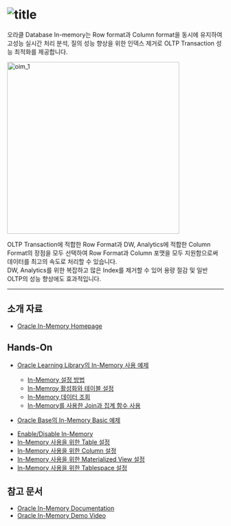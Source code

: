 ![title](https://github.com/oracle19c-cookbook/In-DB-Analytics/blob/master/In-Memory/oim_title.JPG)
===
오라클 Database In-memory는 Row format과 Column format을 동시에 유지하여 고성능 실시간 처리 분석, 질의 성능 향상을 위한 인덱스 제거로 OLTP Transaction 성능 최적화를 제공합니다.

<img src="https://github.com/oracle19c-cookbook/In-DB-Analytics/blob/master/In-Memory/oim_1.png" width="400px" title="oim_1" alt="oim_1"></img><br/>

 OLTP Transaction에 적합한 Row Format과 DW, Analytics에 적합한 Column Format의 장점을 모두 선택하여 Row Format과 Column 포맷을 모두 지원함으로써 데이터를 최고의 속도로 처리할 수 있습니다.   
 DW, Analytics를 위한 복잡하고 많은 Index를 제거할 수 있어 용량 절감 및 일반 OLTP의 성능 향상에도 효과적입니다.

***
소개 자료
---
* [Oracle In-Memory Homepage](https://www.oracle.com/database/technologies/in-memory.html)

Hands-On
---
* [Oracle Learning Library의 In-Memory 사용 예제](https://oracle.github.io/learning-library/data-management-library/database/options/in-memory.html#section-2-enabling-in-memory)
   - [In-Memory 설정 방법](https://oracle.github.io/learning-library/data-management-library/database/options/in-memory.html#section-1-logging-in-and-enabling-in-memory)
   - [In-Memroy 활성화와 테이블 설정](https://oracle.github.io/learning-library/data-management-library/database/options/in-memory.html#section-2-enabling-in-memory)
   - [In-Memory 데이터 조회](https://oracle.github.io/learning-library/data-management-library/database/options/in-memory.html#section-3-querying-the-in-memory-column-store)
   - [In-Memory를 사용한 Join과 집계 함수 사용](https://oracle.github.io/learning-library/data-management-library/database/options/in-memory.html#section-4-in-memory-joins-and-aggregation)
   
* [Oracle Base의 In-Memory Basic 예제](https://oracle-base.com/articles/12c/in-memory-column-store-12cr1)
- [Enable/Disable In-Memory](https://oracle-base.com/articles/12c/in-memory-column-store-12cr1#enable-in-memory-column-store)
- [In-Memory 사용을 위한 Table 설정](https://oracle-base.com/articles/12c/in-memory-column-store-12cr1#managing-tables)
- [In-Memory 사용을 위한 Column 설정](https://oracle-base.com/articles/12c/in-memory-column-store-12cr1#managing-columns)
- [In-Memory 사용을 위한 Materialized View 설정](https://oracle-base.com/articles/12c/in-memory-column-store-12cr1#managing-mviews)
- [In-Memory 사용을 위한 Tablespace 설정](https://oracle-base.com/articles/12c/in-memory-column-store-12cr1#managing-tablespaces)



참고 문서
---
* [Oracle In-Memory Documentation](https://docs.oracle.com/en/database/oracle/oracle-database/19/inmem/index.html)
* [Oracle In-Memory Demo Video](https://youtu.be/7ZbzIhuNweU)
